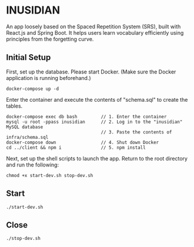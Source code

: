 # INUSIDIAN

An app loosely based on the Spaced Repetition System (SRS), built with React.js and Spring Boot.
It helps users learn vocabulary efficiently using principles from the forgetting curve.

## Initial Setup

First, set up the database. Please start Docker.
(Make sure the Docker application is running beforehand.)

```
docker-compose up -d
```

Enter the container and execute the contents of "schema.sql" to create the tables.

```
docker-compose exec db bash         // 1. Enter the container
mysql -u root -ppass inusidian      // 2. Log in to the "inusidian" MySQL database
                                    // 3. Paste the contents of infra/schema.sql
docker-compose down                 // 4. Shut down Docker
cd ../client && npm i               // 5. npm install
```

Next, set up the shell scripts to launch the app. Return to the root directory and run the following:

```
chmod +x start-dev.sh stop-dev.sh
```

## Start

```
./start-dev.sh
```

## Close

```
./stop-dev.sh
```

